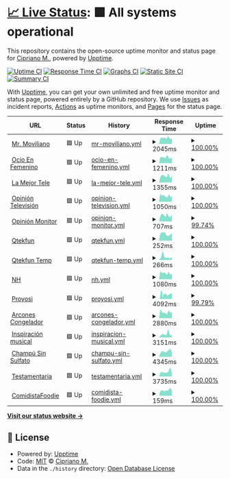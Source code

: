 # [📈 Live Status](https://qtekfun.github.io/upptime): <!--live status--> **🟩 All systems operational**

This repository contains the open-source uptime monitor and status page for [Cipriano M.](https://qtekfun.github.io/upptime), powered by [Upptime](https://github.com/upptime/upptime).

[![Uptime CI](https://github.com/qtekfun/upptime/workflows/Uptime%20CI/badge.svg)](https://github.com/qtekfun/upptime/actions?query=workflow%3A%22Uptime+CI%22)
[![Response Time CI](https://github.com/qtekfun/upptime/workflows/Response%20Time%20CI/badge.svg)](https://github.com/qtekfun/upptime/actions?query=workflow%3A%22Response+Time+CI%22)
[![Graphs CI](https://github.com/qtekfun/upptime/workflows/Graphs%20CI/badge.svg)](https://github.com/qtekfun/upptime/actions?query=workflow%3A%22Graphs+CI%22)
[![Static Site CI](https://github.com/qtekfun/upptime/workflows/Static%20Site%20CI/badge.svg)](https://github.com/qtekfun/upptime/actions?query=workflow%3A%22Static+Site+CI%22)
[![Summary CI](https://github.com/qtekfun/upptime/workflows/Summary%20CI/badge.svg)](https://github.com/qtekfun/upptime/actions?query=workflow%3A%22Summary+CI%22)

With [Upptime](https://upptime.js.org), you can get your own unlimited and free uptime monitor and status page, powered entirely by a GitHub repository. We use [Issues](https://github.com/qtekfun/upptime/issues) as incident reports, [Actions](https://github.com/qtekfun/upptime/actions) as uptime monitors, and [Pages](https://qtekfun.github.io/upptime) for the status page.

<!--start: status pages-->
<!-- This summary is generated by Upptime (https://github.com/upptime/upptime) -->
<!-- Do not edit this manually, your changes will be overwritten -->
<!-- prettier-ignore -->
| URL | Status | History | Response Time | Uptime |
| --- | ------ | ------- | ------------- | ------ |
| <img alt="" src="https://icons.duckduckgo.com/ip3/mrmoviliano.com.ico" height="13"> [Mr. Moviliano](https://mrmoviliano.com) | 🟩 Up | [mr-moviliano.yml](https://github.com/qtekfun/upptime/commits/HEAD/history/mr-moviliano.yml) | <details><summary><img alt="Response time graph" src="./graphs/mr-moviliano/response-time-week.png" height="20"> 2045ms</summary><br><a href="https://qtekfun.github.io/upptime/history/mr-moviliano"><img alt="Response time 2821" src="https://img.shields.io/endpoint?url=https%3A%2F%2Fraw.githubusercontent.com%2Fqtekfun%2Fupptime%2FHEAD%2Fapi%2Fmr-moviliano%2Fresponse-time.json"></a><br><a href="https://qtekfun.github.io/upptime/history/mr-moviliano"><img alt="24-hour response time 2208" src="https://img.shields.io/endpoint?url=https%3A%2F%2Fraw.githubusercontent.com%2Fqtekfun%2Fupptime%2FHEAD%2Fapi%2Fmr-moviliano%2Fresponse-time-day.json"></a><br><a href="https://qtekfun.github.io/upptime/history/mr-moviliano"><img alt="7-day response time 2045" src="https://img.shields.io/endpoint?url=https%3A%2F%2Fraw.githubusercontent.com%2Fqtekfun%2Fupptime%2FHEAD%2Fapi%2Fmr-moviliano%2Fresponse-time-week.json"></a><br><a href="https://qtekfun.github.io/upptime/history/mr-moviliano"><img alt="30-day response time 3264" src="https://img.shields.io/endpoint?url=https%3A%2F%2Fraw.githubusercontent.com%2Fqtekfun%2Fupptime%2FHEAD%2Fapi%2Fmr-moviliano%2Fresponse-time-month.json"></a><br><a href="https://qtekfun.github.io/upptime/history/mr-moviliano"><img alt="1-year response time 2785" src="https://img.shields.io/endpoint?url=https%3A%2F%2Fraw.githubusercontent.com%2Fqtekfun%2Fupptime%2FHEAD%2Fapi%2Fmr-moviliano%2Fresponse-time-year.json"></a></details> | <details><summary><a href="https://qtekfun.github.io/upptime/history/mr-moviliano">100.00%</a></summary><a href="https://qtekfun.github.io/upptime/history/mr-moviliano"><img alt="All-time uptime 99.93%" src="https://img.shields.io/endpoint?url=https%3A%2F%2Fraw.githubusercontent.com%2Fqtekfun%2Fupptime%2FHEAD%2Fapi%2Fmr-moviliano%2Fuptime.json"></a><br><a href="https://qtekfun.github.io/upptime/history/mr-moviliano"><img alt="24-hour uptime 100.00%" src="https://img.shields.io/endpoint?url=https%3A%2F%2Fraw.githubusercontent.com%2Fqtekfun%2Fupptime%2FHEAD%2Fapi%2Fmr-moviliano%2Fuptime-day.json"></a><br><a href="https://qtekfun.github.io/upptime/history/mr-moviliano"><img alt="7-day uptime 100.00%" src="https://img.shields.io/endpoint?url=https%3A%2F%2Fraw.githubusercontent.com%2Fqtekfun%2Fupptime%2FHEAD%2Fapi%2Fmr-moviliano%2Fuptime-week.json"></a><br><a href="https://qtekfun.github.io/upptime/history/mr-moviliano"><img alt="30-day uptime 100.00%" src="https://img.shields.io/endpoint?url=https%3A%2F%2Fraw.githubusercontent.com%2Fqtekfun%2Fupptime%2FHEAD%2Fapi%2Fmr-moviliano%2Fuptime-month.json"></a><br><a href="https://qtekfun.github.io/upptime/history/mr-moviliano"><img alt="1-year uptime 99.95%" src="https://img.shields.io/endpoint?url=https%3A%2F%2Fraw.githubusercontent.com%2Fqtekfun%2Fupptime%2FHEAD%2Fapi%2Fmr-moviliano%2Fuptime-year.json"></a></details>
| <img alt="" src="https://icons.duckduckgo.com/ip3/www.ocioenfemenino.com.ico" height="13"> [Ocio En Femenino](https://www.ocioenfemenino.com/) | 🟩 Up | [ocio-en-femenino.yml](https://github.com/qtekfun/upptime/commits/HEAD/history/ocio-en-femenino.yml) | <details><summary><img alt="Response time graph" src="./graphs/ocio-en-femenino/response-time-week.png" height="20"> 1211ms</summary><br><a href="https://qtekfun.github.io/upptime/history/ocio-en-femenino"><img alt="Response time 1407" src="https://img.shields.io/endpoint?url=https%3A%2F%2Fraw.githubusercontent.com%2Fqtekfun%2Fupptime%2FHEAD%2Fapi%2Focio-en-femenino%2Fresponse-time.json"></a><br><a href="https://qtekfun.github.io/upptime/history/ocio-en-femenino"><img alt="24-hour response time 1246" src="https://img.shields.io/endpoint?url=https%3A%2F%2Fraw.githubusercontent.com%2Fqtekfun%2Fupptime%2FHEAD%2Fapi%2Focio-en-femenino%2Fresponse-time-day.json"></a><br><a href="https://qtekfun.github.io/upptime/history/ocio-en-femenino"><img alt="7-day response time 1211" src="https://img.shields.io/endpoint?url=https%3A%2F%2Fraw.githubusercontent.com%2Fqtekfun%2Fupptime%2FHEAD%2Fapi%2Focio-en-femenino%2Fresponse-time-week.json"></a><br><a href="https://qtekfun.github.io/upptime/history/ocio-en-femenino"><img alt="30-day response time 1469" src="https://img.shields.io/endpoint?url=https%3A%2F%2Fraw.githubusercontent.com%2Fqtekfun%2Fupptime%2FHEAD%2Fapi%2Focio-en-femenino%2Fresponse-time-month.json"></a><br><a href="https://qtekfun.github.io/upptime/history/ocio-en-femenino"><img alt="1-year response time 1462" src="https://img.shields.io/endpoint?url=https%3A%2F%2Fraw.githubusercontent.com%2Fqtekfun%2Fupptime%2FHEAD%2Fapi%2Focio-en-femenino%2Fresponse-time-year.json"></a></details> | <details><summary><a href="https://qtekfun.github.io/upptime/history/ocio-en-femenino">100.00%</a></summary><a href="https://qtekfun.github.io/upptime/history/ocio-en-femenino"><img alt="All-time uptime 99.46%" src="https://img.shields.io/endpoint?url=https%3A%2F%2Fraw.githubusercontent.com%2Fqtekfun%2Fupptime%2FHEAD%2Fapi%2Focio-en-femenino%2Fuptime.json"></a><br><a href="https://qtekfun.github.io/upptime/history/ocio-en-femenino"><img alt="24-hour uptime 100.00%" src="https://img.shields.io/endpoint?url=https%3A%2F%2Fraw.githubusercontent.com%2Fqtekfun%2Fupptime%2FHEAD%2Fapi%2Focio-en-femenino%2Fuptime-day.json"></a><br><a href="https://qtekfun.github.io/upptime/history/ocio-en-femenino"><img alt="7-day uptime 100.00%" src="https://img.shields.io/endpoint?url=https%3A%2F%2Fraw.githubusercontent.com%2Fqtekfun%2Fupptime%2FHEAD%2Fapi%2Focio-en-femenino%2Fuptime-week.json"></a><br><a href="https://qtekfun.github.io/upptime/history/ocio-en-femenino"><img alt="30-day uptime 100.00%" src="https://img.shields.io/endpoint?url=https%3A%2F%2Fraw.githubusercontent.com%2Fqtekfun%2Fupptime%2FHEAD%2Fapi%2Focio-en-femenino%2Fuptime-month.json"></a><br><a href="https://qtekfun.github.io/upptime/history/ocio-en-femenino"><img alt="1-year uptime 99.38%" src="https://img.shields.io/endpoint?url=https%3A%2F%2Fraw.githubusercontent.com%2Fqtekfun%2Fupptime%2FHEAD%2Fapi%2Focio-en-femenino%2Fuptime-year.json"></a></details>
| <img alt="" src="https://icons.duckduckgo.com/ip3/www.lamejortele.com.ico" height="13"> [La Mejor Tele](https://www.lamejortele.com/) | 🟩 Up | [la-mejor-tele.yml](https://github.com/qtekfun/upptime/commits/HEAD/history/la-mejor-tele.yml) | <details><summary><img alt="Response time graph" src="./graphs/la-mejor-tele/response-time-week.png" height="20"> 1355ms</summary><br><a href="https://qtekfun.github.io/upptime/history/la-mejor-tele"><img alt="Response time 3364" src="https://img.shields.io/endpoint?url=https%3A%2F%2Fraw.githubusercontent.com%2Fqtekfun%2Fupptime%2FHEAD%2Fapi%2Fla-mejor-tele%2Fresponse-time.json"></a><br><a href="https://qtekfun.github.io/upptime/history/la-mejor-tele"><img alt="24-hour response time 1396" src="https://img.shields.io/endpoint?url=https%3A%2F%2Fraw.githubusercontent.com%2Fqtekfun%2Fupptime%2FHEAD%2Fapi%2Fla-mejor-tele%2Fresponse-time-day.json"></a><br><a href="https://qtekfun.github.io/upptime/history/la-mejor-tele"><img alt="7-day response time 1355" src="https://img.shields.io/endpoint?url=https%3A%2F%2Fraw.githubusercontent.com%2Fqtekfun%2Fupptime%2FHEAD%2Fapi%2Fla-mejor-tele%2Fresponse-time-week.json"></a><br><a href="https://qtekfun.github.io/upptime/history/la-mejor-tele"><img alt="30-day response time 1448" src="https://img.shields.io/endpoint?url=https%3A%2F%2Fraw.githubusercontent.com%2Fqtekfun%2Fupptime%2FHEAD%2Fapi%2Fla-mejor-tele%2Fresponse-time-month.json"></a><br><a href="https://qtekfun.github.io/upptime/history/la-mejor-tele"><img alt="1-year response time 3363" src="https://img.shields.io/endpoint?url=https%3A%2F%2Fraw.githubusercontent.com%2Fqtekfun%2Fupptime%2FHEAD%2Fapi%2Fla-mejor-tele%2Fresponse-time-year.json"></a></details> | <details><summary><a href="https://qtekfun.github.io/upptime/history/la-mejor-tele">100.00%</a></summary><a href="https://qtekfun.github.io/upptime/history/la-mejor-tele"><img alt="All-time uptime 99.56%" src="https://img.shields.io/endpoint?url=https%3A%2F%2Fraw.githubusercontent.com%2Fqtekfun%2Fupptime%2FHEAD%2Fapi%2Fla-mejor-tele%2Fuptime.json"></a><br><a href="https://qtekfun.github.io/upptime/history/la-mejor-tele"><img alt="24-hour uptime 100.00%" src="https://img.shields.io/endpoint?url=https%3A%2F%2Fraw.githubusercontent.com%2Fqtekfun%2Fupptime%2FHEAD%2Fapi%2Fla-mejor-tele%2Fuptime-day.json"></a><br><a href="https://qtekfun.github.io/upptime/history/la-mejor-tele"><img alt="7-day uptime 100.00%" src="https://img.shields.io/endpoint?url=https%3A%2F%2Fraw.githubusercontent.com%2Fqtekfun%2Fupptime%2FHEAD%2Fapi%2Fla-mejor-tele%2Fuptime-week.json"></a><br><a href="https://qtekfun.github.io/upptime/history/la-mejor-tele"><img alt="30-day uptime 100.00%" src="https://img.shields.io/endpoint?url=https%3A%2F%2Fraw.githubusercontent.com%2Fqtekfun%2Fupptime%2FHEAD%2Fapi%2Fla-mejor-tele%2Fuptime-month.json"></a><br><a href="https://qtekfun.github.io/upptime/history/la-mejor-tele"><img alt="1-year uptime 99.50%" src="https://img.shields.io/endpoint?url=https%3A%2F%2Fraw.githubusercontent.com%2Fqtekfun%2Fupptime%2FHEAD%2Fapi%2Fla-mejor-tele%2Fuptime-year.json"></a></details>
| <img alt="" src="https://icons.duckduckgo.com/ip3/opiniontelevision.com.ico" height="13"> [Opinión Televisión](https://opiniontelevision.com/) | 🟩 Up | [opinion-television.yml](https://github.com/qtekfun/upptime/commits/HEAD/history/opinion-television.yml) | <details><summary><img alt="Response time graph" src="./graphs/opinion-television/response-time-week.png" height="20"> 1050ms</summary><br><a href="https://qtekfun.github.io/upptime/history/opinion-television"><img alt="Response time 1118" src="https://img.shields.io/endpoint?url=https%3A%2F%2Fraw.githubusercontent.com%2Fqtekfun%2Fupptime%2FHEAD%2Fapi%2Fopinion-television%2Fresponse-time.json"></a><br><a href="https://qtekfun.github.io/upptime/history/opinion-television"><img alt="24-hour response time 1132" src="https://img.shields.io/endpoint?url=https%3A%2F%2Fraw.githubusercontent.com%2Fqtekfun%2Fupptime%2FHEAD%2Fapi%2Fopinion-television%2Fresponse-time-day.json"></a><br><a href="https://qtekfun.github.io/upptime/history/opinion-television"><img alt="7-day response time 1050" src="https://img.shields.io/endpoint?url=https%3A%2F%2Fraw.githubusercontent.com%2Fqtekfun%2Fupptime%2FHEAD%2Fapi%2Fopinion-television%2Fresponse-time-week.json"></a><br><a href="https://qtekfun.github.io/upptime/history/opinion-television"><img alt="30-day response time 1191" src="https://img.shields.io/endpoint?url=https%3A%2F%2Fraw.githubusercontent.com%2Fqtekfun%2Fupptime%2FHEAD%2Fapi%2Fopinion-television%2Fresponse-time-month.json"></a><br><a href="https://qtekfun.github.io/upptime/history/opinion-television"><img alt="1-year response time 1178" src="https://img.shields.io/endpoint?url=https%3A%2F%2Fraw.githubusercontent.com%2Fqtekfun%2Fupptime%2FHEAD%2Fapi%2Fopinion-television%2Fresponse-time-year.json"></a></details> | <details><summary><a href="https://qtekfun.github.io/upptime/history/opinion-television">100.00%</a></summary><a href="https://qtekfun.github.io/upptime/history/opinion-television"><img alt="All-time uptime 99.94%" src="https://img.shields.io/endpoint?url=https%3A%2F%2Fraw.githubusercontent.com%2Fqtekfun%2Fupptime%2FHEAD%2Fapi%2Fopinion-television%2Fuptime.json"></a><br><a href="https://qtekfun.github.io/upptime/history/opinion-television"><img alt="24-hour uptime 100.00%" src="https://img.shields.io/endpoint?url=https%3A%2F%2Fraw.githubusercontent.com%2Fqtekfun%2Fupptime%2FHEAD%2Fapi%2Fopinion-television%2Fuptime-day.json"></a><br><a href="https://qtekfun.github.io/upptime/history/opinion-television"><img alt="7-day uptime 100.00%" src="https://img.shields.io/endpoint?url=https%3A%2F%2Fraw.githubusercontent.com%2Fqtekfun%2Fupptime%2FHEAD%2Fapi%2Fopinion-television%2Fuptime-week.json"></a><br><a href="https://qtekfun.github.io/upptime/history/opinion-television"><img alt="30-day uptime 99.96%" src="https://img.shields.io/endpoint?url=https%3A%2F%2Fraw.githubusercontent.com%2Fqtekfun%2Fupptime%2FHEAD%2Fapi%2Fopinion-television%2Fuptime-month.json"></a><br><a href="https://qtekfun.github.io/upptime/history/opinion-television"><img alt="1-year uptime 99.93%" src="https://img.shields.io/endpoint?url=https%3A%2F%2Fraw.githubusercontent.com%2Fqtekfun%2Fupptime%2FHEAD%2Fapi%2Fopinion-television%2Fuptime-year.json"></a></details>
| <img alt="" src="https://icons.duckduckgo.com/ip3/opinionmonitor.com.ico" height="13"> [Opinión Monitor](https://opinionmonitor.com/) | 🟩 Up | [opinion-monitor.yml](https://github.com/qtekfun/upptime/commits/HEAD/history/opinion-monitor.yml) | <details><summary><img alt="Response time graph" src="./graphs/opinion-monitor/response-time-week.png" height="20"> 707ms</summary><br><a href="https://qtekfun.github.io/upptime/history/opinion-monitor"><img alt="Response time 960" src="https://img.shields.io/endpoint?url=https%3A%2F%2Fraw.githubusercontent.com%2Fqtekfun%2Fupptime%2FHEAD%2Fapi%2Fopinion-monitor%2Fresponse-time.json"></a><br><a href="https://qtekfun.github.io/upptime/history/opinion-monitor"><img alt="24-hour response time 708" src="https://img.shields.io/endpoint?url=https%3A%2F%2Fraw.githubusercontent.com%2Fqtekfun%2Fupptime%2FHEAD%2Fapi%2Fopinion-monitor%2Fresponse-time-day.json"></a><br><a href="https://qtekfun.github.io/upptime/history/opinion-monitor"><img alt="7-day response time 707" src="https://img.shields.io/endpoint?url=https%3A%2F%2Fraw.githubusercontent.com%2Fqtekfun%2Fupptime%2FHEAD%2Fapi%2Fopinion-monitor%2Fresponse-time-week.json"></a><br><a href="https://qtekfun.github.io/upptime/history/opinion-monitor"><img alt="30-day response time 906" src="https://img.shields.io/endpoint?url=https%3A%2F%2Fraw.githubusercontent.com%2Fqtekfun%2Fupptime%2FHEAD%2Fapi%2Fopinion-monitor%2Fresponse-time-month.json"></a><br><a href="https://qtekfun.github.io/upptime/history/opinion-monitor"><img alt="1-year response time 922" src="https://img.shields.io/endpoint?url=https%3A%2F%2Fraw.githubusercontent.com%2Fqtekfun%2Fupptime%2FHEAD%2Fapi%2Fopinion-monitor%2Fresponse-time-year.json"></a></details> | <details><summary><a href="https://qtekfun.github.io/upptime/history/opinion-monitor">99.74%</a></summary><a href="https://qtekfun.github.io/upptime/history/opinion-monitor"><img alt="All-time uptime 99.76%" src="https://img.shields.io/endpoint?url=https%3A%2F%2Fraw.githubusercontent.com%2Fqtekfun%2Fupptime%2FHEAD%2Fapi%2Fopinion-monitor%2Fuptime.json"></a><br><a href="https://qtekfun.github.io/upptime/history/opinion-monitor"><img alt="24-hour uptime 100.00%" src="https://img.shields.io/endpoint?url=https%3A%2F%2Fraw.githubusercontent.com%2Fqtekfun%2Fupptime%2FHEAD%2Fapi%2Fopinion-monitor%2Fuptime-day.json"></a><br><a href="https://qtekfun.github.io/upptime/history/opinion-monitor"><img alt="7-day uptime 99.74%" src="https://img.shields.io/endpoint?url=https%3A%2F%2Fraw.githubusercontent.com%2Fqtekfun%2Fupptime%2FHEAD%2Fapi%2Fopinion-monitor%2Fuptime-week.json"></a><br><a href="https://qtekfun.github.io/upptime/history/opinion-monitor"><img alt="30-day uptime 99.62%" src="https://img.shields.io/endpoint?url=https%3A%2F%2Fraw.githubusercontent.com%2Fqtekfun%2Fupptime%2FHEAD%2Fapi%2Fopinion-monitor%2Fuptime-month.json"></a><br><a href="https://qtekfun.github.io/upptime/history/opinion-monitor"><img alt="1-year uptime 99.73%" src="https://img.shields.io/endpoint?url=https%3A%2F%2Fraw.githubusercontent.com%2Fqtekfun%2Fupptime%2FHEAD%2Fapi%2Fopinion-monitor%2Fuptime-year.json"></a></details>
| <img alt="" src="https://icons.duckduckgo.com/ip3/qtekfun.com.ico" height="13"> [Qtekfun](https://qtekfun.com/) | 🟩 Up | [qtekfun.yml](https://github.com/qtekfun/upptime/commits/HEAD/history/qtekfun.yml) | <details><summary><img alt="Response time graph" src="./graphs/qtekfun/response-time-week.png" height="20"> 252ms</summary><br><a href="https://qtekfun.github.io/upptime/history/qtekfun"><img alt="Response time 907" src="https://img.shields.io/endpoint?url=https%3A%2F%2Fraw.githubusercontent.com%2Fqtekfun%2Fupptime%2FHEAD%2Fapi%2Fqtekfun%2Fresponse-time.json"></a><br><a href="https://qtekfun.github.io/upptime/history/qtekfun"><img alt="24-hour response time 370" src="https://img.shields.io/endpoint?url=https%3A%2F%2Fraw.githubusercontent.com%2Fqtekfun%2Fupptime%2FHEAD%2Fapi%2Fqtekfun%2Fresponse-time-day.json"></a><br><a href="https://qtekfun.github.io/upptime/history/qtekfun"><img alt="7-day response time 252" src="https://img.shields.io/endpoint?url=https%3A%2F%2Fraw.githubusercontent.com%2Fqtekfun%2Fupptime%2FHEAD%2Fapi%2Fqtekfun%2Fresponse-time-week.json"></a><br><a href="https://qtekfun.github.io/upptime/history/qtekfun"><img alt="30-day response time 240" src="https://img.shields.io/endpoint?url=https%3A%2F%2Fraw.githubusercontent.com%2Fqtekfun%2Fupptime%2FHEAD%2Fapi%2Fqtekfun%2Fresponse-time-month.json"></a><br><a href="https://qtekfun.github.io/upptime/history/qtekfun"><img alt="1-year response time 383" src="https://img.shields.io/endpoint?url=https%3A%2F%2Fraw.githubusercontent.com%2Fqtekfun%2Fupptime%2FHEAD%2Fapi%2Fqtekfun%2Fresponse-time-year.json"></a></details> | <details><summary><a href="https://qtekfun.github.io/upptime/history/qtekfun">100.00%</a></summary><a href="https://qtekfun.github.io/upptime/history/qtekfun"><img alt="All-time uptime 99.68%" src="https://img.shields.io/endpoint?url=https%3A%2F%2Fraw.githubusercontent.com%2Fqtekfun%2Fupptime%2FHEAD%2Fapi%2Fqtekfun%2Fuptime.json"></a><br><a href="https://qtekfun.github.io/upptime/history/qtekfun"><img alt="24-hour uptime 100.00%" src="https://img.shields.io/endpoint?url=https%3A%2F%2Fraw.githubusercontent.com%2Fqtekfun%2Fupptime%2FHEAD%2Fapi%2Fqtekfun%2Fuptime-day.json"></a><br><a href="https://qtekfun.github.io/upptime/history/qtekfun"><img alt="7-day uptime 100.00%" src="https://img.shields.io/endpoint?url=https%3A%2F%2Fraw.githubusercontent.com%2Fqtekfun%2Fupptime%2FHEAD%2Fapi%2Fqtekfun%2Fuptime-week.json"></a><br><a href="https://qtekfun.github.io/upptime/history/qtekfun"><img alt="30-day uptime 100.00%" src="https://img.shields.io/endpoint?url=https%3A%2F%2Fraw.githubusercontent.com%2Fqtekfun%2Fupptime%2FHEAD%2Fapi%2Fqtekfun%2Fuptime-month.json"></a><br><a href="https://qtekfun.github.io/upptime/history/qtekfun"><img alt="1-year uptime 99.65%" src="https://img.shields.io/endpoint?url=https%3A%2F%2Fraw.githubusercontent.com%2Fqtekfun%2Fupptime%2FHEAD%2Fapi%2Fqtekfun%2Fuptime-year.json"></a></details>
| <img alt="" src="https://icons.duckduckgo.com/ip3/qtekfun.netlify.app.ico" height="13"> [Qtekfun Temp](https://qtekfun.netlify.app/) | 🟩 Up | [qtekfun-temp.yml](https://github.com/qtekfun/upptime/commits/HEAD/history/qtekfun-temp.yml) | <details><summary><img alt="Response time graph" src="./graphs/qtekfun-temp/response-time-week.png" height="20"> 266ms</summary><br><a href="https://qtekfun.github.io/upptime/history/qtekfun-temp"><img alt="Response time 222" src="https://img.shields.io/endpoint?url=https%3A%2F%2Fraw.githubusercontent.com%2Fqtekfun%2Fupptime%2FHEAD%2Fapi%2Fqtekfun-temp%2Fresponse-time.json"></a><br><a href="https://qtekfun.github.io/upptime/history/qtekfun-temp"><img alt="24-hour response time 258" src="https://img.shields.io/endpoint?url=https%3A%2F%2Fraw.githubusercontent.com%2Fqtekfun%2Fupptime%2FHEAD%2Fapi%2Fqtekfun-temp%2Fresponse-time-day.json"></a><br><a href="https://qtekfun.github.io/upptime/history/qtekfun-temp"><img alt="7-day response time 266" src="https://img.shields.io/endpoint?url=https%3A%2F%2Fraw.githubusercontent.com%2Fqtekfun%2Fupptime%2FHEAD%2Fapi%2Fqtekfun-temp%2Fresponse-time-week.json"></a><br><a href="https://qtekfun.github.io/upptime/history/qtekfun-temp"><img alt="30-day response time 206" src="https://img.shields.io/endpoint?url=https%3A%2F%2Fraw.githubusercontent.com%2Fqtekfun%2Fupptime%2FHEAD%2Fapi%2Fqtekfun-temp%2Fresponse-time-month.json"></a><br><a href="https://qtekfun.github.io/upptime/history/qtekfun-temp"><img alt="1-year response time 239" src="https://img.shields.io/endpoint?url=https%3A%2F%2Fraw.githubusercontent.com%2Fqtekfun%2Fupptime%2FHEAD%2Fapi%2Fqtekfun-temp%2Fresponse-time-year.json"></a></details> | <details><summary><a href="https://qtekfun.github.io/upptime/history/qtekfun-temp">100.00%</a></summary><a href="https://qtekfun.github.io/upptime/history/qtekfun-temp"><img alt="All-time uptime 99.99%" src="https://img.shields.io/endpoint?url=https%3A%2F%2Fraw.githubusercontent.com%2Fqtekfun%2Fupptime%2FHEAD%2Fapi%2Fqtekfun-temp%2Fuptime.json"></a><br><a href="https://qtekfun.github.io/upptime/history/qtekfun-temp"><img alt="24-hour uptime 100.00%" src="https://img.shields.io/endpoint?url=https%3A%2F%2Fraw.githubusercontent.com%2Fqtekfun%2Fupptime%2FHEAD%2Fapi%2Fqtekfun-temp%2Fuptime-day.json"></a><br><a href="https://qtekfun.github.io/upptime/history/qtekfun-temp"><img alt="7-day uptime 100.00%" src="https://img.shields.io/endpoint?url=https%3A%2F%2Fraw.githubusercontent.com%2Fqtekfun%2Fupptime%2FHEAD%2Fapi%2Fqtekfun-temp%2Fuptime-week.json"></a><br><a href="https://qtekfun.github.io/upptime/history/qtekfun-temp"><img alt="30-day uptime 100.00%" src="https://img.shields.io/endpoint?url=https%3A%2F%2Fraw.githubusercontent.com%2Fqtekfun%2Fupptime%2FHEAD%2Fapi%2Fqtekfun-temp%2Fuptime-month.json"></a><br><a href="https://qtekfun.github.io/upptime/history/qtekfun-temp"><img alt="1-year uptime 99.99%" src="https://img.shields.io/endpoint?url=https%3A%2F%2Fraw.githubusercontent.com%2Fqtekfun%2Fupptime%2FHEAD%2Fapi%2Fqtekfun-temp%2Fuptime-year.json"></a></details>
| <img alt="" src="https://icons.duckduckgo.com/ip3/www.noeliahontoria.com.ico" height="13"> [NH](https://www.noeliahontoria.com/) | 🟩 Up | [nh.yml](https://github.com/qtekfun/upptime/commits/HEAD/history/nh.yml) | <details><summary><img alt="Response time graph" src="./graphs/nh/response-time-week.png" height="20"> 1080ms</summary><br><a href="https://qtekfun.github.io/upptime/history/nh"><img alt="Response time 1504" src="https://img.shields.io/endpoint?url=https%3A%2F%2Fraw.githubusercontent.com%2Fqtekfun%2Fupptime%2FHEAD%2Fapi%2Fnh%2Fresponse-time.json"></a><br><a href="https://qtekfun.github.io/upptime/history/nh"><img alt="24-hour response time 1151" src="https://img.shields.io/endpoint?url=https%3A%2F%2Fraw.githubusercontent.com%2Fqtekfun%2Fupptime%2FHEAD%2Fapi%2Fnh%2Fresponse-time-day.json"></a><br><a href="https://qtekfun.github.io/upptime/history/nh"><img alt="7-day response time 1080" src="https://img.shields.io/endpoint?url=https%3A%2F%2Fraw.githubusercontent.com%2Fqtekfun%2Fupptime%2FHEAD%2Fapi%2Fnh%2Fresponse-time-week.json"></a><br><a href="https://qtekfun.github.io/upptime/history/nh"><img alt="30-day response time 1186" src="https://img.shields.io/endpoint?url=https%3A%2F%2Fraw.githubusercontent.com%2Fqtekfun%2Fupptime%2FHEAD%2Fapi%2Fnh%2Fresponse-time-month.json"></a><br><a href="https://qtekfun.github.io/upptime/history/nh"><img alt="1-year response time 1577" src="https://img.shields.io/endpoint?url=https%3A%2F%2Fraw.githubusercontent.com%2Fqtekfun%2Fupptime%2FHEAD%2Fapi%2Fnh%2Fresponse-time-year.json"></a></details> | <details><summary><a href="https://qtekfun.github.io/upptime/history/nh">100.00%</a></summary><a href="https://qtekfun.github.io/upptime/history/nh"><img alt="All-time uptime 99.93%" src="https://img.shields.io/endpoint?url=https%3A%2F%2Fraw.githubusercontent.com%2Fqtekfun%2Fupptime%2FHEAD%2Fapi%2Fnh%2Fuptime.json"></a><br><a href="https://qtekfun.github.io/upptime/history/nh"><img alt="24-hour uptime 100.00%" src="https://img.shields.io/endpoint?url=https%3A%2F%2Fraw.githubusercontent.com%2Fqtekfun%2Fupptime%2FHEAD%2Fapi%2Fnh%2Fuptime-day.json"></a><br><a href="https://qtekfun.github.io/upptime/history/nh"><img alt="7-day uptime 100.00%" src="https://img.shields.io/endpoint?url=https%3A%2F%2Fraw.githubusercontent.com%2Fqtekfun%2Fupptime%2FHEAD%2Fapi%2Fnh%2Fuptime-week.json"></a><br><a href="https://qtekfun.github.io/upptime/history/nh"><img alt="30-day uptime 99.96%" src="https://img.shields.io/endpoint?url=https%3A%2F%2Fraw.githubusercontent.com%2Fqtekfun%2Fupptime%2FHEAD%2Fapi%2Fnh%2Fuptime-month.json"></a><br><a href="https://qtekfun.github.io/upptime/history/nh"><img alt="1-year uptime 99.92%" src="https://img.shields.io/endpoint?url=https%3A%2F%2Fraw.githubusercontent.com%2Fqtekfun%2Fupptime%2FHEAD%2Fapi%2Fnh%2Fuptime-year.json"></a></details>
| <img alt="" src="https://icons.duckduckgo.com/ip3/proyosi.com.ico" height="13"> [Proyosi](https://proyosi.com/) | 🟩 Up | [proyosi.yml](https://github.com/qtekfun/upptime/commits/HEAD/history/proyosi.yml) | <details><summary><img alt="Response time graph" src="./graphs/proyosi/response-time-week.png" height="20"> 4092ms</summary><br><a href="https://qtekfun.github.io/upptime/history/proyosi"><img alt="Response time 5140" src="https://img.shields.io/endpoint?url=https%3A%2F%2Fraw.githubusercontent.com%2Fqtekfun%2Fupptime%2FHEAD%2Fapi%2Fproyosi%2Fresponse-time.json"></a><br><a href="https://qtekfun.github.io/upptime/history/proyosi"><img alt="24-hour response time 3555" src="https://img.shields.io/endpoint?url=https%3A%2F%2Fraw.githubusercontent.com%2Fqtekfun%2Fupptime%2FHEAD%2Fapi%2Fproyosi%2Fresponse-time-day.json"></a><br><a href="https://qtekfun.github.io/upptime/history/proyosi"><img alt="7-day response time 4092" src="https://img.shields.io/endpoint?url=https%3A%2F%2Fraw.githubusercontent.com%2Fqtekfun%2Fupptime%2FHEAD%2Fapi%2Fproyosi%2Fresponse-time-week.json"></a><br><a href="https://qtekfun.github.io/upptime/history/proyosi"><img alt="30-day response time 4328" src="https://img.shields.io/endpoint?url=https%3A%2F%2Fraw.githubusercontent.com%2Fqtekfun%2Fupptime%2FHEAD%2Fapi%2Fproyosi%2Fresponse-time-month.json"></a><br><a href="https://qtekfun.github.io/upptime/history/proyosi"><img alt="1-year response time 5296" src="https://img.shields.io/endpoint?url=https%3A%2F%2Fraw.githubusercontent.com%2Fqtekfun%2Fupptime%2FHEAD%2Fapi%2Fproyosi%2Fresponse-time-year.json"></a></details> | <details><summary><a href="https://qtekfun.github.io/upptime/history/proyosi">99.79%</a></summary><a href="https://qtekfun.github.io/upptime/history/proyosi"><img alt="All-time uptime 99.92%" src="https://img.shields.io/endpoint?url=https%3A%2F%2Fraw.githubusercontent.com%2Fqtekfun%2Fupptime%2FHEAD%2Fapi%2Fproyosi%2Fuptime.json"></a><br><a href="https://qtekfun.github.io/upptime/history/proyosi"><img alt="24-hour uptime 100.00%" src="https://img.shields.io/endpoint?url=https%3A%2F%2Fraw.githubusercontent.com%2Fqtekfun%2Fupptime%2FHEAD%2Fapi%2Fproyosi%2Fuptime-day.json"></a><br><a href="https://qtekfun.github.io/upptime/history/proyosi"><img alt="7-day uptime 99.79%" src="https://img.shields.io/endpoint?url=https%3A%2F%2Fraw.githubusercontent.com%2Fqtekfun%2Fupptime%2FHEAD%2Fapi%2Fproyosi%2Fuptime-week.json"></a><br><a href="https://qtekfun.github.io/upptime/history/proyosi"><img alt="30-day uptime 99.78%" src="https://img.shields.io/endpoint?url=https%3A%2F%2Fraw.githubusercontent.com%2Fqtekfun%2Fupptime%2FHEAD%2Fapi%2Fproyosi%2Fuptime-month.json"></a><br><a href="https://qtekfun.github.io/upptime/history/proyosi"><img alt="1-year uptime 99.90%" src="https://img.shields.io/endpoint?url=https%3A%2F%2Fraw.githubusercontent.com%2Fqtekfun%2Fupptime%2FHEAD%2Fapi%2Fproyosi%2Fuptime-year.json"></a></details>
| <img alt="" src="https://icons.duckduckgo.com/ip3/arconescongelador.com.ico" height="13"> [Arcones Congelador](https://arconescongelador.com/) | 🟩 Up | [arcones-congelador.yml](https://github.com/qtekfun/upptime/commits/HEAD/history/arcones-congelador.yml) | <details><summary><img alt="Response time graph" src="./graphs/arcones-congelador/response-time-week.png" height="20"> 2880ms</summary><br><a href="https://qtekfun.github.io/upptime/history/arcones-congelador"><img alt="Response time 3688" src="https://img.shields.io/endpoint?url=https%3A%2F%2Fraw.githubusercontent.com%2Fqtekfun%2Fupptime%2FHEAD%2Fapi%2Farcones-congelador%2Fresponse-time.json"></a><br><a href="https://qtekfun.github.io/upptime/history/arcones-congelador"><img alt="24-hour response time 2595" src="https://img.shields.io/endpoint?url=https%3A%2F%2Fraw.githubusercontent.com%2Fqtekfun%2Fupptime%2FHEAD%2Fapi%2Farcones-congelador%2Fresponse-time-day.json"></a><br><a href="https://qtekfun.github.io/upptime/history/arcones-congelador"><img alt="7-day response time 2880" src="https://img.shields.io/endpoint?url=https%3A%2F%2Fraw.githubusercontent.com%2Fqtekfun%2Fupptime%2FHEAD%2Fapi%2Farcones-congelador%2Fresponse-time-week.json"></a><br><a href="https://qtekfun.github.io/upptime/history/arcones-congelador"><img alt="30-day response time 4080" src="https://img.shields.io/endpoint?url=https%3A%2F%2Fraw.githubusercontent.com%2Fqtekfun%2Fupptime%2FHEAD%2Fapi%2Farcones-congelador%2Fresponse-time-month.json"></a><br><a href="https://qtekfun.github.io/upptime/history/arcones-congelador"><img alt="1-year response time 3788" src="https://img.shields.io/endpoint?url=https%3A%2F%2Fraw.githubusercontent.com%2Fqtekfun%2Fupptime%2FHEAD%2Fapi%2Farcones-congelador%2Fresponse-time-year.json"></a></details> | <details><summary><a href="https://qtekfun.github.io/upptime/history/arcones-congelador">100.00%</a></summary><a href="https://qtekfun.github.io/upptime/history/arcones-congelador"><img alt="All-time uptime 99.94%" src="https://img.shields.io/endpoint?url=https%3A%2F%2Fraw.githubusercontent.com%2Fqtekfun%2Fupptime%2FHEAD%2Fapi%2Farcones-congelador%2Fuptime.json"></a><br><a href="https://qtekfun.github.io/upptime/history/arcones-congelador"><img alt="24-hour uptime 100.00%" src="https://img.shields.io/endpoint?url=https%3A%2F%2Fraw.githubusercontent.com%2Fqtekfun%2Fupptime%2FHEAD%2Fapi%2Farcones-congelador%2Fuptime-day.json"></a><br><a href="https://qtekfun.github.io/upptime/history/arcones-congelador"><img alt="7-day uptime 100.00%" src="https://img.shields.io/endpoint?url=https%3A%2F%2Fraw.githubusercontent.com%2Fqtekfun%2Fupptime%2FHEAD%2Fapi%2Farcones-congelador%2Fuptime-week.json"></a><br><a href="https://qtekfun.github.io/upptime/history/arcones-congelador"><img alt="30-day uptime 99.87%" src="https://img.shields.io/endpoint?url=https%3A%2F%2Fraw.githubusercontent.com%2Fqtekfun%2Fupptime%2FHEAD%2Fapi%2Farcones-congelador%2Fuptime-month.json"></a><br><a href="https://qtekfun.github.io/upptime/history/arcones-congelador"><img alt="1-year uptime 99.93%" src="https://img.shields.io/endpoint?url=https%3A%2F%2Fraw.githubusercontent.com%2Fqtekfun%2Fupptime%2FHEAD%2Fapi%2Farcones-congelador%2Fuptime-year.json"></a></details>
| <img alt="" src="https://icons.duckduckgo.com/ip3/inspiracionmusical.com.ico" height="13"> [Inspiración musical](https://inspiracionmusical.com/) | 🟩 Up | [inspiracion-musical.yml](https://github.com/qtekfun/upptime/commits/HEAD/history/inspiracion-musical.yml) | <details><summary><img alt="Response time graph" src="./graphs/inspiracion-musical/response-time-week.png" height="20"> 3151ms</summary><br><a href="https://qtekfun.github.io/upptime/history/inspiracion-musical"><img alt="Response time 3307" src="https://img.shields.io/endpoint?url=https%3A%2F%2Fraw.githubusercontent.com%2Fqtekfun%2Fupptime%2FHEAD%2Fapi%2Finspiracion-musical%2Fresponse-time.json"></a><br><a href="https://qtekfun.github.io/upptime/history/inspiracion-musical"><img alt="24-hour response time 2113" src="https://img.shields.io/endpoint?url=https%3A%2F%2Fraw.githubusercontent.com%2Fqtekfun%2Fupptime%2FHEAD%2Fapi%2Finspiracion-musical%2Fresponse-time-day.json"></a><br><a href="https://qtekfun.github.io/upptime/history/inspiracion-musical"><img alt="7-day response time 3151" src="https://img.shields.io/endpoint?url=https%3A%2F%2Fraw.githubusercontent.com%2Fqtekfun%2Fupptime%2FHEAD%2Fapi%2Finspiracion-musical%2Fresponse-time-week.json"></a><br><a href="https://qtekfun.github.io/upptime/history/inspiracion-musical"><img alt="30-day response time 2767" src="https://img.shields.io/endpoint?url=https%3A%2F%2Fraw.githubusercontent.com%2Fqtekfun%2Fupptime%2FHEAD%2Fapi%2Finspiracion-musical%2Fresponse-time-month.json"></a><br><a href="https://qtekfun.github.io/upptime/history/inspiracion-musical"><img alt="1-year response time 3381" src="https://img.shields.io/endpoint?url=https%3A%2F%2Fraw.githubusercontent.com%2Fqtekfun%2Fupptime%2FHEAD%2Fapi%2Finspiracion-musical%2Fresponse-time-year.json"></a></details> | <details><summary><a href="https://qtekfun.github.io/upptime/history/inspiracion-musical">100.00%</a></summary><a href="https://qtekfun.github.io/upptime/history/inspiracion-musical"><img alt="All-time uptime 99.12%" src="https://img.shields.io/endpoint?url=https%3A%2F%2Fraw.githubusercontent.com%2Fqtekfun%2Fupptime%2FHEAD%2Fapi%2Finspiracion-musical%2Fuptime.json"></a><br><a href="https://qtekfun.github.io/upptime/history/inspiracion-musical"><img alt="24-hour uptime 100.00%" src="https://img.shields.io/endpoint?url=https%3A%2F%2Fraw.githubusercontent.com%2Fqtekfun%2Fupptime%2FHEAD%2Fapi%2Finspiracion-musical%2Fuptime-day.json"></a><br><a href="https://qtekfun.github.io/upptime/history/inspiracion-musical"><img alt="7-day uptime 100.00%" src="https://img.shields.io/endpoint?url=https%3A%2F%2Fraw.githubusercontent.com%2Fqtekfun%2Fupptime%2FHEAD%2Fapi%2Finspiracion-musical%2Fuptime-week.json"></a><br><a href="https://qtekfun.github.io/upptime/history/inspiracion-musical"><img alt="30-day uptime 100.00%" src="https://img.shields.io/endpoint?url=https%3A%2F%2Fraw.githubusercontent.com%2Fqtekfun%2Fupptime%2FHEAD%2Fapi%2Finspiracion-musical%2Fuptime-month.json"></a><br><a href="https://qtekfun.github.io/upptime/history/inspiracion-musical"><img alt="1-year uptime 98.99%" src="https://img.shields.io/endpoint?url=https%3A%2F%2Fraw.githubusercontent.com%2Fqtekfun%2Fupptime%2FHEAD%2Fapi%2Finspiracion-musical%2Fuptime-year.json"></a></details>
| <img alt="" src="https://icons.duckduckgo.com/ip3/champusinsulfato.com.ico" height="13"> [Champú Sin Sulfato](https://champusinsulfato.com/) | 🟩 Up | [champu-sin-sulfato.yml](https://github.com/qtekfun/upptime/commits/HEAD/history/champu-sin-sulfato.yml) | <details><summary><img alt="Response time graph" src="./graphs/champu-sin-sulfato/response-time-week.png" height="20"> 4345ms</summary><br><a href="https://qtekfun.github.io/upptime/history/champu-sin-sulfato"><img alt="Response time 5558" src="https://img.shields.io/endpoint?url=https%3A%2F%2Fraw.githubusercontent.com%2Fqtekfun%2Fupptime%2FHEAD%2Fapi%2Fchampu-sin-sulfato%2Fresponse-time.json"></a><br><a href="https://qtekfun.github.io/upptime/history/champu-sin-sulfato"><img alt="24-hour response time 3523" src="https://img.shields.io/endpoint?url=https%3A%2F%2Fraw.githubusercontent.com%2Fqtekfun%2Fupptime%2FHEAD%2Fapi%2Fchampu-sin-sulfato%2Fresponse-time-day.json"></a><br><a href="https://qtekfun.github.io/upptime/history/champu-sin-sulfato"><img alt="7-day response time 4345" src="https://img.shields.io/endpoint?url=https%3A%2F%2Fraw.githubusercontent.com%2Fqtekfun%2Fupptime%2FHEAD%2Fapi%2Fchampu-sin-sulfato%2Fresponse-time-week.json"></a><br><a href="https://qtekfun.github.io/upptime/history/champu-sin-sulfato"><img alt="30-day response time 4231" src="https://img.shields.io/endpoint?url=https%3A%2F%2Fraw.githubusercontent.com%2Fqtekfun%2Fupptime%2FHEAD%2Fapi%2Fchampu-sin-sulfato%2Fresponse-time-month.json"></a><br><a href="https://qtekfun.github.io/upptime/history/champu-sin-sulfato"><img alt="1-year response time 5575" src="https://img.shields.io/endpoint?url=https%3A%2F%2Fraw.githubusercontent.com%2Fqtekfun%2Fupptime%2FHEAD%2Fapi%2Fchampu-sin-sulfato%2Fresponse-time-year.json"></a></details> | <details><summary><a href="https://qtekfun.github.io/upptime/history/champu-sin-sulfato">100.00%</a></summary><a href="https://qtekfun.github.io/upptime/history/champu-sin-sulfato"><img alt="All-time uptime 99.33%" src="https://img.shields.io/endpoint?url=https%3A%2F%2Fraw.githubusercontent.com%2Fqtekfun%2Fupptime%2FHEAD%2Fapi%2Fchampu-sin-sulfato%2Fuptime.json"></a><br><a href="https://qtekfun.github.io/upptime/history/champu-sin-sulfato"><img alt="24-hour uptime 100.00%" src="https://img.shields.io/endpoint?url=https%3A%2F%2Fraw.githubusercontent.com%2Fqtekfun%2Fupptime%2FHEAD%2Fapi%2Fchampu-sin-sulfato%2Fuptime-day.json"></a><br><a href="https://qtekfun.github.io/upptime/history/champu-sin-sulfato"><img alt="7-day uptime 100.00%" src="https://img.shields.io/endpoint?url=https%3A%2F%2Fraw.githubusercontent.com%2Fqtekfun%2Fupptime%2FHEAD%2Fapi%2Fchampu-sin-sulfato%2Fuptime-week.json"></a><br><a href="https://qtekfun.github.io/upptime/history/champu-sin-sulfato"><img alt="30-day uptime 99.73%" src="https://img.shields.io/endpoint?url=https%3A%2F%2Fraw.githubusercontent.com%2Fqtekfun%2Fupptime%2FHEAD%2Fapi%2Fchampu-sin-sulfato%2Fuptime-month.json"></a><br><a href="https://qtekfun.github.io/upptime/history/champu-sin-sulfato"><img alt="1-year uptime 99.23%" src="https://img.shields.io/endpoint?url=https%3A%2F%2Fraw.githubusercontent.com%2Fqtekfun%2Fupptime%2FHEAD%2Fapi%2Fchampu-sin-sulfato%2Fuptime-year.json"></a></details>
| <img alt="" src="https://icons.duckduckgo.com/ip3/testamentaria.com.ico" height="13"> [Testamentaria](https://testamentaria.com) | 🟩 Up | [testamentaria.yml](https://github.com/qtekfun/upptime/commits/HEAD/history/testamentaria.yml) | <details><summary><img alt="Response time graph" src="./graphs/testamentaria/response-time-week.png" height="20"> 3735ms</summary><br><a href="https://qtekfun.github.io/upptime/history/testamentaria"><img alt="Response time 3925" src="https://img.shields.io/endpoint?url=https%3A%2F%2Fraw.githubusercontent.com%2Fqtekfun%2Fupptime%2FHEAD%2Fapi%2Ftestamentaria%2Fresponse-time.json"></a><br><a href="https://qtekfun.github.io/upptime/history/testamentaria"><img alt="24-hour response time 2984" src="https://img.shields.io/endpoint?url=https%3A%2F%2Fraw.githubusercontent.com%2Fqtekfun%2Fupptime%2FHEAD%2Fapi%2Ftestamentaria%2Fresponse-time-day.json"></a><br><a href="https://qtekfun.github.io/upptime/history/testamentaria"><img alt="7-day response time 3735" src="https://img.shields.io/endpoint?url=https%3A%2F%2Fraw.githubusercontent.com%2Fqtekfun%2Fupptime%2FHEAD%2Fapi%2Ftestamentaria%2Fresponse-time-week.json"></a><br><a href="https://qtekfun.github.io/upptime/history/testamentaria"><img alt="30-day response time 3451" src="https://img.shields.io/endpoint?url=https%3A%2F%2Fraw.githubusercontent.com%2Fqtekfun%2Fupptime%2FHEAD%2Fapi%2Ftestamentaria%2Fresponse-time-month.json"></a><br><a href="https://qtekfun.github.io/upptime/history/testamentaria"><img alt="1-year response time 3922" src="https://img.shields.io/endpoint?url=https%3A%2F%2Fraw.githubusercontent.com%2Fqtekfun%2Fupptime%2FHEAD%2Fapi%2Ftestamentaria%2Fresponse-time-year.json"></a></details> | <details><summary><a href="https://qtekfun.github.io/upptime/history/testamentaria">100.00%</a></summary><a href="https://qtekfun.github.io/upptime/history/testamentaria"><img alt="All-time uptime 99.83%" src="https://img.shields.io/endpoint?url=https%3A%2F%2Fraw.githubusercontent.com%2Fqtekfun%2Fupptime%2FHEAD%2Fapi%2Ftestamentaria%2Fuptime.json"></a><br><a href="https://qtekfun.github.io/upptime/history/testamentaria"><img alt="24-hour uptime 100.00%" src="https://img.shields.io/endpoint?url=https%3A%2F%2Fraw.githubusercontent.com%2Fqtekfun%2Fupptime%2FHEAD%2Fapi%2Ftestamentaria%2Fuptime-day.json"></a><br><a href="https://qtekfun.github.io/upptime/history/testamentaria"><img alt="7-day uptime 100.00%" src="https://img.shields.io/endpoint?url=https%3A%2F%2Fraw.githubusercontent.com%2Fqtekfun%2Fupptime%2FHEAD%2Fapi%2Ftestamentaria%2Fuptime-week.json"></a><br><a href="https://qtekfun.github.io/upptime/history/testamentaria"><img alt="30-day uptime 100.00%" src="https://img.shields.io/endpoint?url=https%3A%2F%2Fraw.githubusercontent.com%2Fqtekfun%2Fupptime%2FHEAD%2Fapi%2Ftestamentaria%2Fuptime-month.json"></a><br><a href="https://qtekfun.github.io/upptime/history/testamentaria"><img alt="1-year uptime 99.86%" src="https://img.shields.io/endpoint?url=https%3A%2F%2Fraw.githubusercontent.com%2Fqtekfun%2Fupptime%2FHEAD%2Fapi%2Ftestamentaria%2Fuptime-year.json"></a></details>
| <img alt="" src="https://icons.duckduckgo.com/ip3/comidistafoodie.com.ico" height="13"> [ComidistaFoodie](https://comidistafoodie.com) | 🟩 Up | [comidista-foodie.yml](https://github.com/qtekfun/upptime/commits/HEAD/history/comidista-foodie.yml) | <details><summary><img alt="Response time graph" src="./graphs/comidista-foodie/response-time-week.png" height="20"> 159ms</summary><br><a href="https://qtekfun.github.io/upptime/history/comidista-foodie"><img alt="Response time 173" src="https://img.shields.io/endpoint?url=https%3A%2F%2Fraw.githubusercontent.com%2Fqtekfun%2Fupptime%2FHEAD%2Fapi%2Fcomidista-foodie%2Fresponse-time.json"></a><br><a href="https://qtekfun.github.io/upptime/history/comidista-foodie"><img alt="24-hour response time 177" src="https://img.shields.io/endpoint?url=https%3A%2F%2Fraw.githubusercontent.com%2Fqtekfun%2Fupptime%2FHEAD%2Fapi%2Fcomidista-foodie%2Fresponse-time-day.json"></a><br><a href="https://qtekfun.github.io/upptime/history/comidista-foodie"><img alt="7-day response time 159" src="https://img.shields.io/endpoint?url=https%3A%2F%2Fraw.githubusercontent.com%2Fqtekfun%2Fupptime%2FHEAD%2Fapi%2Fcomidista-foodie%2Fresponse-time-week.json"></a><br><a href="https://qtekfun.github.io/upptime/history/comidista-foodie"><img alt="30-day response time 143" src="https://img.shields.io/endpoint?url=https%3A%2F%2Fraw.githubusercontent.com%2Fqtekfun%2Fupptime%2FHEAD%2Fapi%2Fcomidista-foodie%2Fresponse-time-month.json"></a><br><a href="https://qtekfun.github.io/upptime/history/comidista-foodie"><img alt="1-year response time 173" src="https://img.shields.io/endpoint?url=https%3A%2F%2Fraw.githubusercontent.com%2Fqtekfun%2Fupptime%2FHEAD%2Fapi%2Fcomidista-foodie%2Fresponse-time-year.json"></a></details> | <details><summary><a href="https://qtekfun.github.io/upptime/history/comidista-foodie">100.00%</a></summary><a href="https://qtekfun.github.io/upptime/history/comidista-foodie"><img alt="All-time uptime 100.00%" src="https://img.shields.io/endpoint?url=https%3A%2F%2Fraw.githubusercontent.com%2Fqtekfun%2Fupptime%2FHEAD%2Fapi%2Fcomidista-foodie%2Fuptime.json"></a><br><a href="https://qtekfun.github.io/upptime/history/comidista-foodie"><img alt="24-hour uptime 100.00%" src="https://img.shields.io/endpoint?url=https%3A%2F%2Fraw.githubusercontent.com%2Fqtekfun%2Fupptime%2FHEAD%2Fapi%2Fcomidista-foodie%2Fuptime-day.json"></a><br><a href="https://qtekfun.github.io/upptime/history/comidista-foodie"><img alt="7-day uptime 100.00%" src="https://img.shields.io/endpoint?url=https%3A%2F%2Fraw.githubusercontent.com%2Fqtekfun%2Fupptime%2FHEAD%2Fapi%2Fcomidista-foodie%2Fuptime-week.json"></a><br><a href="https://qtekfun.github.io/upptime/history/comidista-foodie"><img alt="30-day uptime 100.00%" src="https://img.shields.io/endpoint?url=https%3A%2F%2Fraw.githubusercontent.com%2Fqtekfun%2Fupptime%2FHEAD%2Fapi%2Fcomidista-foodie%2Fuptime-month.json"></a><br><a href="https://qtekfun.github.io/upptime/history/comidista-foodie"><img alt="1-year uptime 100.00%" src="https://img.shields.io/endpoint?url=https%3A%2F%2Fraw.githubusercontent.com%2Fqtekfun%2Fupptime%2FHEAD%2Fapi%2Fcomidista-foodie%2Fuptime-year.json"></a></details>

<!--end: status pages-->

[**Visit our status website →**](https://qtekfun.github.io/upptime)

## 📄 License

- Powered by: [Upptime](https://github.com/upptime/upptime)
- Code: [MIT](./LICENSE) © [Cipriano M.](https://qtekfun.github.io/upptime)
- Data in the `./history` directory: [Open Database License](https://opendatacommons.org/licenses/odbl/1-0/)
